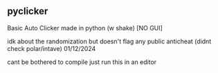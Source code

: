 ## pyclicker
Basic Auto Clicker made in python (w shake) [NO GUI]<br />

idk about the randomization but doesn't flag any public anticheat (didnt check polar/intave) 01/12/2024<br />

cant be bothered to compile just run this in an editor
